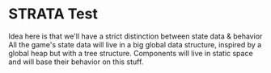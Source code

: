 # STRATA Test
Idea here is that we'll have a strict distinction between state data & behavior
All the game's state data will live in a big global data structure, inspired by
a global heap but with a tree structure. Components will live in static space and will base
their behavior on this stuff.
